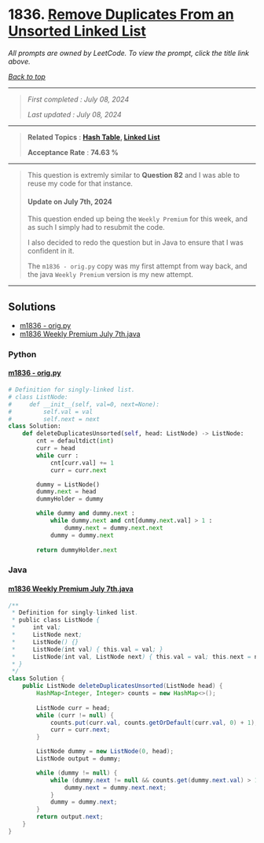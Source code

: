 # 1836. [Remove Duplicates From an Unsorted Linked List](<https://leetcode.com/problems/remove-duplicates-from-an-unsorted-linked-list>)

*All prompts are owned by LeetCode. To view the prompt, click the title link above.*

*[Back to top](<../README.md>)*

------

> *First completed : July 08, 2024*
>
> *Last updated : July 08, 2024*

------

> **Related Topics** : **[Hash Table](<by_topic/Hash Table.md>), [Linked List](<by_topic/Linked List.md>)**
>
> **Acceptance Rate** : **74.63 %**

------

> This question is extremly similar to **Question 82** and I was able to reuse my code for that instance.
> 
> 
> #### Update on July 7th, 2024
> This question ended up being the `Weekly Premium` for this week, and as such I 
> simply had to resubmit the code.
> 
> I also decided to redo the question but in Java to ensure that I was confident in it.
> 
> The `m1836 - orig.py` copy was my first attempt from way back, and the 
> java `Weekly Premium` version is my new attempt.

------

## Solutions

- [m1836 - orig.py](<../my-submissions/m1836 - orig.py>)
- [m1836 Weekly Premium July 7th.java](<../my-submissions/m1836 Weekly Premium July 7th.java>)
### Python
#### [m1836 - orig.py](<../my-submissions/m1836 - orig.py>)
```Python
# Definition for singly-linked list.
# class ListNode:
#     def __init__(self, val=0, next=None):
#         self.val = val
#         self.next = next
class Solution:
    def deleteDuplicatesUnsorted(self, head: ListNode) -> ListNode:
        cnt = defaultdict(int)
        curr = head
        while curr :
            cnt[curr.val] += 1
            curr = curr.next

        dummy = ListNode()
        dummy.next = head
        dummyHolder = dummy

        while dummy and dummy.next :
            while dummy.next and cnt[dummy.next.val] > 1 :
                dummy.next = dummy.next.next
            dummy = dummy.next
        
        return dummyHolder.next
```

### Java
#### [m1836 Weekly Premium July 7th.java](<../my-submissions/m1836 Weekly Premium July 7th.java>)
```Java
/**
 * Definition for singly-linked list.
 * public class ListNode {
 *     int val;
 *     ListNode next;
 *     ListNode() {}
 *     ListNode(int val) { this.val = val; }
 *     ListNode(int val, ListNode next) { this.val = val; this.next = next; }
 * }
 */
class Solution {
    public ListNode deleteDuplicatesUnsorted(ListNode head) {
        HashMap<Integer, Integer> counts = new HashMap<>();
        
        ListNode curr = head;
        while (curr != null) {
            counts.put(curr.val, counts.getOrDefault(curr.val, 0) + 1);
            curr = curr.next;
        }

        ListNode dummy = new ListNode(0, head);
        ListNode output = dummy;

        while (dummy != null) {
            while (dummy.next != null && counts.get(dummy.next.val) > 1) {
                dummy.next = dummy.next.next;
            }
            dummy = dummy.next;
        }
        return output.next;
    }
}
```

